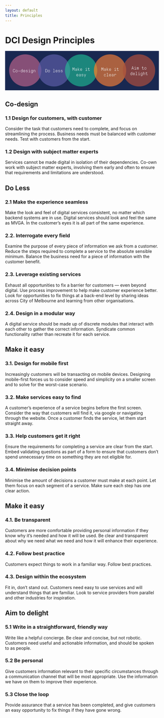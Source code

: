 ```yaml
---
layout: default
title: Principles
---
```


# DCI Design Principles
![](img/principles.png)

## Co-design

### 1.1 Design for customers, with customer

Consider the task that customers need to complete, and focus on streamlining the process. Business needs must be balanced with customer needs. Test with customers from the start.

### 1.2 Design with subject matter experts

Services cannot be made digital in isolation of their dependencies. Co-own work with subject matter experts, involving them early and often to ensure that requirements and limitations are understood.

## Do Less

### 2.1 Make the experience seamless

Make the look and feel of digital services consistent, no matter which backend systems are in use. Digital services should look and feel the same as MVGA. In the customer’s eyes it is all part of the same experience.

### 2.2. Interrogate every field

Examine the purpose of every piece of information we ask from a customer. Reduce the steps required to complete a service to the absolute sensible minimum. Balance the business need for a piece of information with the customer benefit.

### 2.3. Leverage existing services

Exhaust all opportunities to fix a barrier for customers — even beyond digital. Use process improvement to help make customer experience better. Look for opportunities to fix things at a back-end level by sharing ideas across City of Melbourne and learning from other organisations.

### 2.4. Design in a modular way

A digital service should be made up of discrete modules that interact with each other to gather the correct information. Syndicate common functionality rather than recreate it for each service.

## Make it easy

### 3.1. Design for mobile first

Increasingly customers will be transacting on mobile devices. Designing mobile-first forces us to consider speed and simplicity on a smaller screen and to solve for the worst-case scenario.

### 3.2. Make services easy to find

A customer’s experience of a service begins before the first screen. Consider the way that customers will find it, via google or navigating through the website. Once a customer finds the service, let them start straight away.

### 3.3. Help customers get it right

Ensure the requirements for completing a service are clear from the start. Embed validating questions as part of a form to ensure that customers don’t spend unnecessary time on something they are not eligible for.

### 3.4. Minimise decision points

Minimise the amount of decisions a customer must make at each point. Let them focus on each segment of a service. Make sure each step has one clear action.

## Make it easy

### 4.1. Be transparent

Customers are more comfortable providing personal information if they know why it’s needed and how it will be used. Be clear and transparent about why we need what we need and how it will enhance their experience.

### 4.2. Follow best practice

Customers expect things to work in a familiar way. Follow best practices.

### 4.3. Design within the ecosystem

Fit in, don’t stand out. Customers need easy to use services and will understand things that are familiar. Look to service providers from parallel and other industries for inspiration.

## Aim to delight

### 5.1 Write in a straightforward, friendly way

Write like a helpful concierge. Be clear and concise, but not robotic. Customers need useful and actionable information, and should be spoken to as people.

### 5.2 Be personal

Give customers information relevant to their specific circumstances through a communication channel that will be most appropriate. Use the information we have on them to improve their experience.

### 5.3 Close the loop

Provide assurance that a service has been completed, and give customers an easy opportunity to fix things if they have gone wrong.



